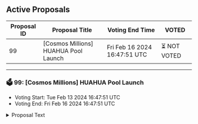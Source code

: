 ## Active Proposals

| Proposal ID | Proposal Title | Voting End Time | VOTED |
|-------------|----------------|-----------------|-------|
| 99 | [Cosmos Millions] HUAHUA Pool Launch | Fri Feb 16 2024 16:47:51 UTC | ⏳ NOT VOTED |

---

### 🗳 99: [Cosmos Millions] HUAHUA Pool Launch
- Voting Start: Tue Feb 13 2024 16:47:51 UTC
- Voting End: Fri Feb 16 2024 16:47:51 UTC

<details>
<summary>Proposal Text</summary>
 
New Cosmos Millions Pool: HUAHUAnThe HUAHUA pool will be bootstrapped with a sponsorship of ~$10,000.nnDiscover the complete Pool configuration here:n- https://docs.google.com/document/d/1eXLx0vj8c1hWGGVCyVs0PUO15dPHMw5ePuAJYanpJ9E/edit
</details>
